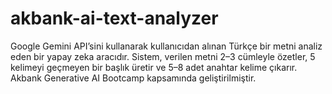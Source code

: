 # akbank-ai-text-analyzer
Google Gemini API’sini kullanarak kullanıcıdan alınan Türkçe bir metni analiz eden bir yapay zeka aracıdır. Sistem, verilen metni 2–3 cümleyle özetler, 5 kelimeyi geçmeyen bir başlık üretir ve 5–8 adet anahtar kelime çıkarır. Akbank Generative AI Bootcamp kapsamında geliştirilmiştir.
